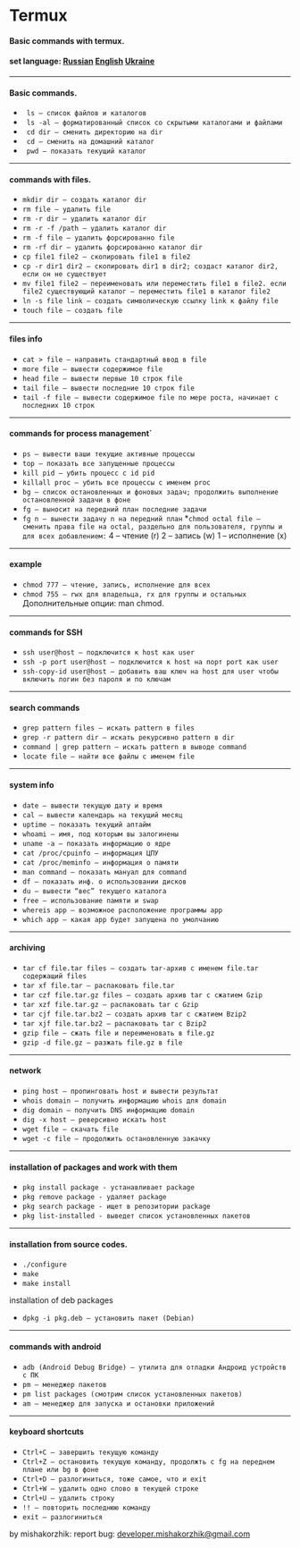 # Termux
#### Basic commands with termux.

#### set language: <a href="Read/README_RU.md">Russian</a> <a href="Read/README_EN.md">English</a> <a href="Read/README_UA.md">Ukraine</a>

---
#### Basic commands.
* ` ls – список файлов и каталогов`
* ` ls -al – форматированный список со скрытыми каталогами и файлами`
* ` cd dir – сменить директорию на dir`
* ` cd – сменить на домашний каталог`
* ` pwd – показать текущий каталог`

---
#### commands with files.
* `mkdir dir – создать каталог dir`
* `rm file – удалить file`
* `rm -r dir – удалить каталог dir`
* `rm -r -f /path – удалить каталог dir`
* `rm -f file – удалить форсированно file`
* `rm -rf dir – удалить форсированно каталог dir`
* `cp file1 file2 – скопировать file1 в file2`
* `cp -r dir1 dir2 – скопировать dir1 в dir2; создаст каталог dir2, если он не существует`
* `mv file1 file2 – переименовать или переместить file1 в file2. если file2 существующий каталог — переместить file1 в каталог file2`
* `ln -s file link – создать символическую ссылку link к файлу file`
* `touch file – создать file`

---
#### files info
* `cat > file – направить стандартный ввод в file`
* `more file – вывести содержимое file`
* `head file – вывести первые 10 строк file`
* `tail file – вывести последние 10 строк file`
* `tail -f file – вывести содержимое file по мере роста, начинает с последних 10 строк`

---
#### commands for process management`
* `ps – вывести ваши текущие активные процессы`
* `top – показать все запущенные процессы`
* `kill pid – убить процесс с id pid`
* `killall proc – убить все процессы с именем proc`
* `bg – список остановленных и фоновых задач; продолжить выполнение остановленной задачи в фоне`
* `fg – выносит на передний план последние задачи`
* `fg n – вынести задачу n на передний план`
*`chmod octal file – сменить права file на octal, раздельно для пользователя, группы и для всех добавлением:`
4 – чтение (r)
2 – запись (w)
1 – исполнение (x)

---
#### example
* `chmod 777 – чтение, запись, исполнение для всех`
* `chmod 755 – rwx для владельца, rx для группы и остальных`
Дополнительные опции: man chmod.

---
#### commands for SSH

* `ssh user@host – подключится к host как user`
* `ssh -p port user@host – подключится к host на порт port как user`
* `ssh-copy-id user@host – добавить ваш ключ на host для user чтобы включить логин без пароля и по ключам`

---
#### search commands
* `grep pattern files – искать pattern в files`
* `grep -r pattern dir – искать рекурсивно pattern в dir`
* `command | grep pattern – искать pattern в выводе command`
* `locate file – найти все файлы с именем file`

---
#### system info
* `date – вывести текущую дату и время`
* `cal – вывести календарь на текущий месяц`
* `uptime – показать текущий аптайм`
* `whoami – имя, под которым вы залогинены`
* `uname -a – показать информацию о ядре`
* `cat /proc/cpuinfo – информация ЦПУ`
* `cat /proc/meminfo – информация о памяти`
* `man command – показать мануал для command`
* `df – показать инф. о использовании дисков`
* `du – вывести “вес” текущего каталога`
* `free – использование памяти и swap`
* `whereis app – возможное расположение программы app`
* `which app – какая app будет запущена по умолчанию`

---
#### archiving
* `tar cf file.tar files – создать tar-архив с именем file.tar содержащий files`
* `tar xf file.tar – распаковать file.tar`
* `tar czf file.tar.gz files – создать архив tar с сжатием Gzip`
* `tar xzf file.tar.gz – распаковать tar с Gzip`
* `tar cjf file.tar.bz2 – создать архив tar с сжатием Bzip2`
* `tar xjf file.tar.bz2 – распаковать tar с Bzip2`
* `gzip file – сжать file и переименовать в file.gz`
* `gzip -d file.gz – разжать file.gz в file`

---
#### network
* `ping host – пропинговать host и вывести результат`
* `whois domain – получить информацию whois для domain`
* `dig domain – получить DNS информацию domain`
* `dig -x host – реверсивно искать host`
* `wget file – скачать file`
* `wget -c file – продолжить остановленную закачку`

---
#### installation of packages and work with them
* `pkg install package - устанавливает package`
* `pkg remove package - удаляет package`
* `pkg search package - ищет в репозитории package`
* `pkg list-installed - выведет список установленных пакетов`

---
#### installation from source codes.
* `./configure`
* `make`
* `make install`

installation of deb packages

* `dpkg -i pkg.deb – установить пакет (Debian)`

---
#### commands with android
* `adb (Android Debug Bridge) — утилита для отладки Андроид устройств с ПК`
* `pm — менеджер пакетов`
* `pm list packages (смотрим список установленных пакетов)`
* `am — менеджер для запуска и остановки приложений`

---
#### keyboard shortcuts
* `Ctrl+C – завершить текущую команду`
* `Ctrl+Z – остановить текущую команду, продолжть с fg на переднем плане или bg в фоне`
* `Ctrl+D – разлогиниться, тоже самое, что и exit`
* `Ctrl+W – удалить одно слово в текущей строке`
* `Ctrl+U – удалить строку`
* `!! — повторить последнюю команду`
* `exit – разлогиниться`

by mishakorzhik: report bug: developer.mishakorzhik@gmail.com
